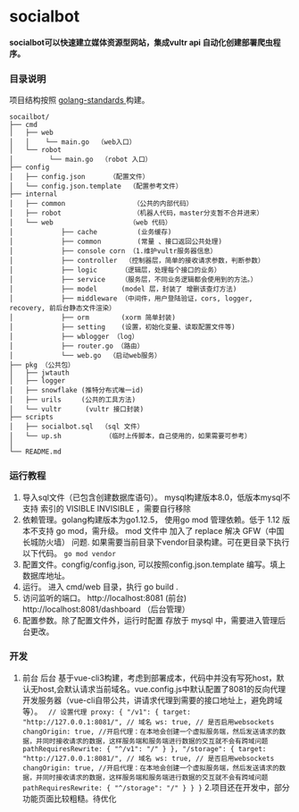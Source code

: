 # socialbot
**socialbot可以快速建立媒体资源型网站，集成vultr api 自动化创建部署爬虫程序。**

### 目录说明
项目结构按照 [golang-standards ](https://github.com/golang-standards/project-layout)构建。
```
socailbot/
├── cmd
│   ├── web
│   │    └── main.go  （web入口）
│   └── robot  
│         └── main.go  （robot 入口）
├── config
│   ├── config.json      （配置文件）
│   └── config.json.template  （配置参考文件）
├── internal
│   ├── common                 （公共的内部代码）
│   ├── robot                  （机器人代码，master分支暂不合并进来）
│   └── web                   （web 代码）
│            ├── cache          (业务缓存)
│            ├── common         (常量 、接口返回公共处理)
│            ├── console corn （1.维护vultr服务器信息）
│            ├── controller  （控制器层，简单的接收请求参数，判断参数）
│            ├── logic      （逻辑层，处理每个接口的业务）
│            ├── service    （服务层，不同业务逻辑都会使用到的方法。）
│            ├── model      (model 层，封装了 增删该查灯方法)
│            ├── middleware （中间件，用户登陆验证，cors, logger, recovery, 前后台静态文件渲染）
│            ├── orm        (xorm 简单封装)
│            ├── setting    (设置，初始化变量、读取配置文件等)
│            ├── wblogger （log）
│            ├── router.go （路由）
│            └── web.go  （启动web服务）
├── pkg （公共包）
│   ├── jwtauth 
│   ├── logger 
│   ├── snowflake (推特分布式唯一id) 
│   ├── urils     (公共的工具方法)  
│   └── vultr      (vultr 接口封装) 
├── scripts
│   ├── socialbot.sql  （sql 文件）
│   └── up.sh           （临时上传脚本，自己使用的，如果需要可参考）
│  
└── README.md
```

### 运行教程
1. 导入sql文件（已包含创建数据库语句）。 mysql构建版本8.0，低版本mysql不支持 索引的 VISIBLE INVISIBLE ，需要自行移除 
2. 依赖管理。golang构建版本为go1.12.5， 使用go mod 管理依赖。低于 1.12 版本不支持 go mod，需升级。 mod 文件中 加入了 replace 解决 GFW（中国长城防火墙） 问题.
如果需要当前目录下vendor目录构建。可在更目录下执行以下代码。
`go mod vendor`
3. 配置文件。congfig/config.json, 可以按照config.json.template 编写。填上数据库地址。
4. 运行。 进入 cmd/web 目录，执行 go build .
5. 访问监听的端口。
        http://localhost:8081 (前台)
        http://localhost:8081/dashboard （后台管理）
6. 配置参数。除了配置文件外，运行时配置 存放于 mysql 中，需要进入管理后台更改。

### 开发
1. 前台 后台 基于vue-cli3构建，考虑到部署成本，代码中并没有写死host，默认无host,会默认请求当前域名。vue.config.js中默认配置了8081的反向代理开发服务器（vue-cli自带公共，讲请求代理到需要的接口地址上，避免跨域等）。
` 
// 设置代理
        proxy: {
            "/v1": {
                target: "http://127.0.0.1:8081/", // 域名
                ws: true, // 是否启用websockets
                changOrigin: true, //开启代理：在本地会创建一个虚拟服务端，然后发送请求的数据，并同时接收请求的数据，这样服务端和服务端进行数据的交互就不会有跨域问题
                pathRequiresRewrite: {
                    "^/v1": "/"
                }
            },
            "/storage": {
                target: "http://127.0.0.1:8081/", // 域名
                ws: true, // 是否启用websockets
                changOrigin: true, //开启代理：在本地会创建一个虚拟服务端，然后发送请求的数据，并同时接收请求的数据，这样服务端和服务端进行数据的交互就不会有跨域问题
                pathRequiresRewrite: {
                    "^/storage": "/"
                }
            }
        }
 `
2.项目还在开发中，部分功能页面比较粗糙。待优化
        
